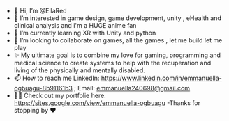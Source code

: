- 👋 Hi, I’m @EllaRed
- 👀 I’m interested in game design, game development, unity , eHealth and clinical analysis and i'm a HUGE anime fan
- 🌱 I’m currently learning XR with Unity and python
- 💞️ I’m looking to collaborate on games, all the games , let me build let me play 
-  ✨  My ultimate goal is to combine my love for gaming, programming and medical science to create systems to help with the recuperation and living 
       of the physically and mentally disabled.
- 📫 How to reach me LinkedIn: https://www.linkedin.com/in/emmanuella-ogbuagu-8b91161b3 ; Email: emmanuella240698@gmail.com
- 🐱‍💻 Check out my portfolie here: https://sites.google.com/view/emmanuella-ogbuagu
-Thanks for stopping by ❤
<!---
EllaRed/EllaRed is a ✨ special ✨ repository because its `README.md` (this file) appears on your GitHub profile.
You can click the Preview link to take a look at your changes.
--->
